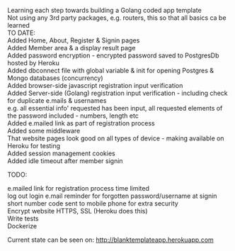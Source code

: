 Learning each step towards building a Golang coded app template  
Not using any 3rd party packages, e.g. routers, this so that all basics ca be learned     
TO DATE:  
	Added Home, About, Register & Signin pages  
	Added Member area & a display result page  
	Added password encryption - encrypted password saved to PostgresDb hosted by Heroku  
	Added dbconnect file with global variable & init for opening Postgres & Mongo databases (concurrency)  
    Added browser-side javascript registration input verification  
    Added Server-side (Golang) registration input verification - including check for duplicate e.mails & usernames  
    e.g. all essential info' requested has been input, all requested elements of the password included - numbers, length etc  
	Added e.mailed link as part of registration process  
	Added some middleware  
	That website pages look good on all types of device - making available on Heroku for testing   
	Added session management cookies  
	Added idle timeout after member signin  

TODO:  

e.mailed link for registration process time limited  
log out
login e.mail reminder for forgotten password/username at signin  
short number code sent to mobile phone for extra security    
Encrypt website HTTPS, SSL  (Heroku does this)  
Write tests  
Dockerize  

Current state can be seen on: http://blanktemplateapp.herokuapp.com
